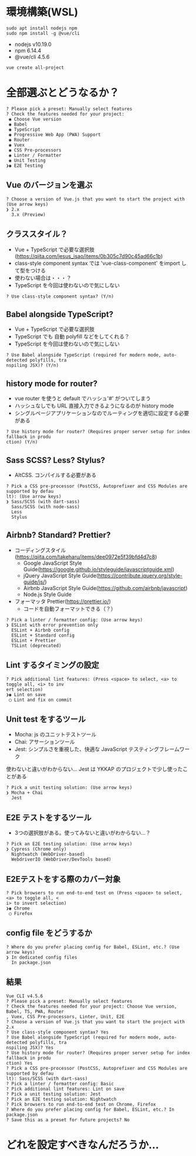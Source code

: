 # 環境構築(WSL)

```
sudo apt install nodejs npm
sudo npm install -g @vue/cli
```

- nodejs v10.19.0
- npm 6.14.4
- @vue/cli 4.5.6

```
vue create all-project
```

# 全部選ぶとどうなるか？

```
? Please pick a preset: Manually select features
? Check the features needed for your project: 
 ◉ Choose Vue version
 ◉ Babel
 ◉ TypeScript
 ◉ Progressive Web App (PWA) Support
 ◉ Router
 ◉ Vuex
 ◉ CSS Pre-processors
 ◉ Linter / Formatter
 ◉ Unit Testing
❯◉ E2E Testing
```

## Vue のバージョンを選ぶ

```
? Choose a version of Vue.js that you want to start the project with (Use arrow keys)
❯ 2.x 
  3.x (Preview) 
```

## クラススタイル？

- Vue + TypeScript で必要な選択肢(https://qiita.com/jesus_isao/items/0b305c7d90c45ad66c1b)
- class-style component syntax では 'vue-class-component' をimport して型をつける
- 使わない場合は・・・？
- TypeScript を今回は使わないので気にしない

```
? Use class-style component syntax? (Y/n) 
```

## Babel alongside TypeScript?

- Vue + TypeScript で必要な選択肢
- TypeScript でも 自動 polyfill などをしてくれる？
- TypeScript を今回は使わないので気にしない

```
? Use Babel alongside TypeScript (required for modern mode, auto-detected polyfills, tra
nspiling JSX)? (Y/n) 
```

## history mode for router?

- vue router を使うと default でハッシュ'#' がついてしまう
- ハッシュなしでも URL 直接入力できるようになるのが history mode
- シングルページアプリケーションなのでルーティングを適切に設定する必要がある

```
? Use history mode for router? (Requires proper server setup for index fallback in produ
ction) (Y/n) 
```

## Sass SCSS? Less? Stylus?

- AltCSS. コンパイルする必要がある

```
? Pick a CSS pre-processor (PostCSS, Autoprefixer and CSS Modules are supported by defau
lt): (Use arrow keys)
❯ Sass/SCSS (with dart-sass) 
  Sass/SCSS (with node-sass) 
  Less 
  Stylus 
```

## Airbnb? Standard? Prettier?

- コーディングスタイル(https://qiita.com/takeharu/items/dee0972e5f39bfd4d7c8)
  - Google JavaScript Style Guide(https://google.github.io/styleguide/javascriptguide.xml)
  - jQuery JavaScript Style Guide(https://contribute.jquery.org/style-guide/js/)
  - Airbnb JavaScript Style Guide(https://github.com/airbnb/javascript)
  - Node.js Style Guide
- フォーマッタ Prettier(https://prettier.io/)
  - コードを自動フォーマットできる（？）


```
? Pick a linter / formatter config: (Use arrow keys)
❯ ESLint with error prevention only 
  ESLint + Airbnb config 
  ESLint + Standard config 
  ESLint + Prettier 
  TSLint (deprecated) 
```

## Lint するタイミングの設定

```
? Pick additional lint features: (Press <space> to select, <a> to toggle all, <i> to inv
ert selection)
❯◉ Lint on save
 ◯ Lint and fix on commit
```

## Unit test をするツール

- Mocha: js のユニットテストツール
- Chai: アサーションツール
- Jest: シンプルさを重視した、快適な JavaScript テスティングフレームワーク

使わないと違いがわからない… Jest は YKKAP のプロジェクトで少し使ったことがある

```
? Pick a unit testing solution: (Use arrow keys)
❯ Mocha + Chai 
  Jest 
```

## E2E テストをするツール

- 3つの選択肢がある。使ってみないと違いがわからない…？

```
? Pick an E2E testing solution: (Use arrow keys)
❯ Cypress (Chrome only) 
  Nightwatch (WebDriver-based) 
  WebdriverIO (WebDriver/DevTools based) 
```

## E2Eテストをする際のカバー対象

```
? Pick browsers to run end-to-end test on (Press <space> to select, <a> to toggle all, <
i> to invert selection)
❯◉ Chrome
 ◯ Firefox
```

## config file をどうするか

```
? Where do you prefer placing config for Babel, ESLint, etc.? (Use arrow keys)
❯ In dedicated config files 
  In package.json 
```

## 結果

```
Vue CLI v4.5.6
? Please pick a preset: Manually select features
? Check the features needed for your project: Choose Vue version, Babel, TS, PWA, Router
, Vuex, CSS Pre-processors, Linter, Unit, E2E
? Choose a version of Vue.js that you want to start the project with 2.x
? Use class-style component syntax? Yes
? Use Babel alongside TypeScript (required for modern mode, auto-detected polyfills, tra
nspiling JSX)? Yes
? Use history mode for router? (Requires proper server setup for index fallback in produ
ction) Yes
? Pick a CSS pre-processor (PostCSS, Autoprefixer and CSS Modules are supported by defau
lt): Sass/SCSS (with dart-sass)
? Pick a linter / formatter config: Basic
? Pick additional lint features: Lint on save
? Pick a unit testing solution: Jest
? Pick an E2E testing solution: Nightwatch
? Pick browsers to run end-to-end test on Chrome, Firefox
? Where do you prefer placing config for Babel, ESLint, etc.? In package.json
? Save this as a preset for future projects? No
```

# どれを設定すべきなんだろうか…


